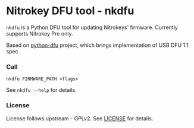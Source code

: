 # Nitrokey DFU tool - nkdfu

`nkdfu` is a Python DFU tool for updating Nitrokeys' firmware. Currently supports Nitrokey Pro only.

Based on [python-dfu] project, which brings implementation of USB DFU 1.1 spec.

### Call

```
nkdfu FIRMWARE_PATH <flags>
```

See `nkdfu --help` for details.

### License
License follows upstream - GPLv2. See [LICENSE] for details.


[LICENSE]: ./LICENSE
[python-dfu]: https://github.com/vpelletier/python-dfu